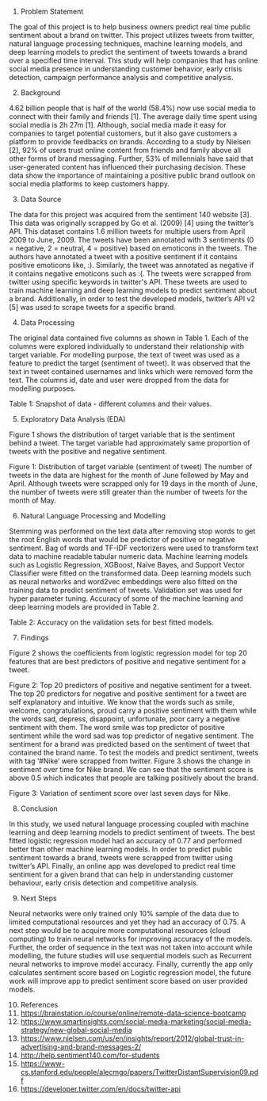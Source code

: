 1.	Problem Statement 

The goal of this project is to help business owners predict real time public sentiment about a brand on twitter. This project utilizes tweets from twitter, natural language processing techniques, machine learning models, and deep learning models to predict the sentiment of tweets towards a brand over a specified time interval. This study will help companies that has online social media presence in understanding customer behavior, early crisis detection, campaign performance analysis and competitive analysis.

2.	Background 

4.62 billion people that is half of the world (58.4%) now use social media to connect with their family and friends [1]. The average daily time spent using social media is 2h 27m [1]. Although, social media made it easy for companies to target potential customers, but it also gave customers a platform to provide feedbacks on brands. According to a study by Nielsen [2], 92% of users trust online content from friends and family above all other forms of brand messaging. Further, 53% of millennials have said that user-generated content has influenced their purchasing decision. These data show the importance of maintaining a positive public brand outlook on social media platforms to keep customers happy.   

3.	Data Source 

The data for this project was acquired from the sentiment 140 website [3]. This data was originally scrapped by Go et al. (2009) [4] using the twitter’s API.  This dataset contains 1.6 million tweets for multiple users from April 2009 to June, 2009. The tweets have been annotated with 3 sentiments (0 = negative, 2 = neutral, 4 = positive) based on emoticons in the tweets. The authors have annotated a tweet with a positive sentiment if it contains positive emoticons like, :). Similarly, the tweet was annotated as negative if it contains negative emoticons such as :(. The tweets were scrapped from twitter using specific keywords in twitter's API. These tweets are used to train machine learning and deep learning models to predict sentiment about a brand. Additionally, in order to test the developed models, twitter’s API v2 [5] was used to scrape tweets for a specific brand. 

4.	Data Processing 

The original data contained five columns as shown in Table 1. Each of the columns were explored individually to understand their relationship with target variable. For modelling purpose, the text of tweet was used as a feature to predict the target (sentiment of tweet). It was observed that the text in tweet contained usernames and links which were removed form the text. The columns id, date and user were dropped from the data for modelling purposes.

Table 1: Snapshot of data - different columns and their values. 


5.	Exploratory Data Analysis (EDA)

Figure 1 shows the distribution of target variable that is the sentiment behind a tweet. The target variable had approximately same proportion of tweets with the positive and negative sentiment. 
 
Figure 1: Distribution of target variable (sentiment of tweet)
The number of tweets in the data are highest for the month of June followed by May and April. Although tweets were scrapped only for 19 days in the month of June, the number of tweets were still greater than the number of tweets for the month of May. 

6.	Natural Language Processing and Modelling 

Stemming was performed on the text data after removing stop words to get the root English words that would be predictor of positive or negative sentiment. Bag of words and TF-IDF vectorizers were used to transform text data to machine readable tabular numeric data. 
Machine learning models such as Logistic Regression, XGBoost, Naïve Bayes, and Support Vector Classifier were fitted on the transformed data. Deep learning models such as neural networks and word2vec embeddings were also fitted on the training data to predict sentiment of tweets. Validation set was used for hyper parameter tuning. Accuracy of some of the machine learning and deep learning models are provided in Table 2.

Table 2: Accuracy on the validation sets for best fitted models.


7.	Findings

Figure 2 shows the coefficients from logistic regression model for top 20 features that are best predictors of positive and negative sentiment for a tweet. 
 
Figure 2: Top 20 predictors of positive and negative sentiment for a tweet.
The top 20 predictors for negative and positive sentiment for a tweet are self explanatory and intuitive. We know that the words such as smile, welcome, congratulations, proud carry a positive sentiment with them while the words sad, depress, disappoint, unfortunate, poor carry a negative sentiment with them. The word smile was top predictor of positive sentiment while the word sad was top predictor of negative sentiment. 
The sentiment for a brand was predicted based on the sentiment of tweet that contained the brand name. To test the models and predict sentiment, tweets with tag ‘#Nike’ were scrapped from twitter. Figure 3 shows the change in sentiment over time for Nike brand. We can see that the sentiment score is above 0.5 which indicates that people are talking positively about the brand. 
 
Figure 3: Variation of sentiment score over last seven days for Nike.

8.	Conclusion

In this study, we used natural language processing coupled with machine learning and deep learning models to predict sentiment of tweets. The best fitted logistic regression model had an accuracy of 0.77 and performed better than other machine learning models. In order to predict public sentiment towards a brand, tweets were scrapped from twitter using twitter’s API. Finally, an online app was developed to predict real time sentiment for a given brand that can help in understanding customer behaviour, early crisis detection and competitive analysis.          

9.	Next Steps            

Neural networks were only trained only 10% sample of the data due to limited computational resources and yet they had an accuracy of 0.75. A next step would be to acquire more computational resources (cloud computing) to train neural networks for improving accuracy of the models. Further, the order of sequence in the text was not taken into account while modelling, the future studies will use sequential models such as Recurrent neural networks to improve model accuracy. Finally, currently the app only calculates sentiment score based on Logistic regression model, the future work will improve app to predict sentiment score based on user provided models. 





10.	References
1.	https://brainstation.io/course/online/remote-data-science-bootcamp
2.	https://www.smartinsights.com/social-media-marketing/social-media-strategy/new-global-social-media
3.	https://www.nielsen.com/us/en/insights/report/2012/global-trust-in-advertising-and-brand-messages-2/
4.	http://help.sentiment140.com/for-students
5.	https://www-cs.stanford.edu/people/alecmgo/papers/TwitterDistantSupervision09.pdf
6.	https://developer.twitter.com/en/docs/twitter-api
